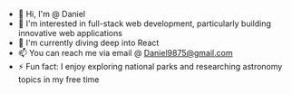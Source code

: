 - 👋 Hi, I'm @ Daniel
- 👀 I'm interested in full-stack web development, particularly building innovative web applications
- 🌱  I'm currently diving deep into React
- 📫 You can reach me via email @ Daniel9875@gmail.com
- ⚡ Fun fact: I enjoy exploring national parks and researching astronomy topics in my free time

<!---
Dan8a5/Dan8a5 is a ✨ special ✨ repository because its `README.md` (this file) appears on your GitHub profile.
You can click the Preview link to take a look at your changes.
--->
